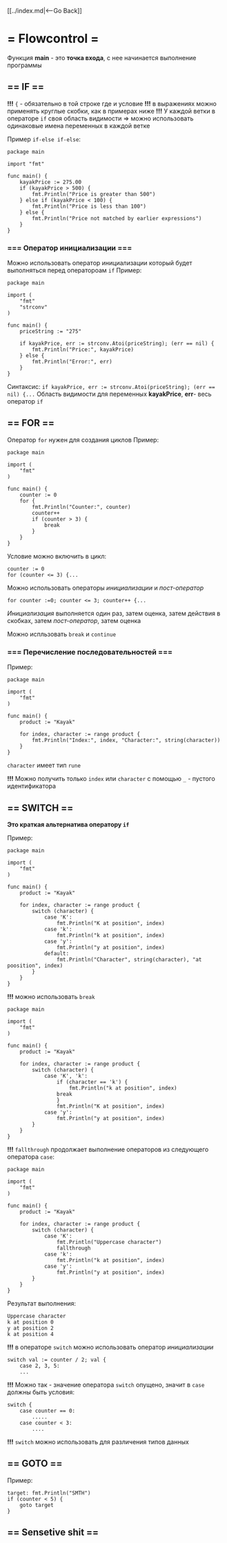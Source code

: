 [[../index.md|<--Go Back]]

# = Flowcontrol =

Функция __main__ - это __точка входа__, с нее начинается выполнение программы

## == IF ==
__!!!__ `{` - обязательно в той строке где и условие
__!!!__ в выражениях можно применять круглые скобки, как в примерах ниже
__!!!__ У каждой ветки в операторе `if` своя область видимости => можно использовать одинаковые имена переменных в каждой ветке

Пример `if-else if-else`:
```
package main

import "fmt"

func main() {
	kayakPrice := 275.00
    if (kayakPrice > 500) {
	    fmt.Println("Price is greater than 500")
	} else if (kayakPrice < 100) {
	    fmt.Println("Price is less than 100")
	} else {
	    fmt.Println("Price not matched by earlier expressions")
    }
}
```

### === Оператор инициализации ===
Можно использовать оператор инициализации который будет выполняться перед оператороам `if`
Пример:
```
package main

import (
	"fmt"
	"strconv"
)

func main() {
	priceString := "275"

	if kayakPrice, err := strconv.Atoi(priceString); (err == nil) {
		fmt.Println("Price:", kayakPrice)
	} else {
		fmt.Println("Error:", err)
    }
}
```
Синтаксис:
`if kayakPrice, err := strconv.Atoi(priceString); (err == nil) {...`
Область видимости для переменных __kayakPrice__, __err__- весь оператор `if`

## == FOR ==
Оператор `for` нужен для создания циклов
Пример:
```
package main

import (
	"fmt"
)

func main() {
	counter := 0
	for {
		fmt.Println("Counter:", counter)
		counter++
		if (counter > 3) {
			break
		}
	}
}

```

Условие можно включить в цикл:
```
counter := 0
for (counter <= 3) {...
```

Можно использовать операторы _инициализации_ и _пост-оператор_
```
for counter :=0; counter <= 3; counter++ {...
```
_Инициализация_ выполняется один раз, затем оценка, затем действия в скобках, затем _пост-оператор_, затем оценка

Можно испльзовать `break` и `continue`

### === Перечисление последовательностей ===
Пример:
```
package main

import (
	"fmt"
)

func main() {
	product := "Kayak"

    for index, character := range product {
        fmt.Println("Index:", index, "Character:", string(character))		
	}
}
```
`character` имеет тип `rune`

__!!!__ Можно получить только `index` или `character` c помощью `_` - пустого идентификатора

## == SWITCH ==
__Это краткая альтернатива оператору `if`__

Пример:
```
package main

import (
	"fmt"
)

func main() {
	product := "Kayak"

    for index, character := range product {
		switch (character) {
			case 'K':
				fmt.Println("K at position", index)
			case 'k':
				fmt.Println("k at position", index)
			case 'y':
				fmt.Println("y at position", index)
			default:
				fmt.Println("Character", string(character), "at poosition", index)
		}
	}
}
```


__!!!__ можно использовать `break`
```
package main

import (
	"fmt"
)

func main() {
	product := "Kayak"

    for index, character := range product {
		switch (character) {
			case 'K', 'k':
				if (character == 'k') {
				    fmt.Println("k at position", index)
				break
				}
				fmt.Println("K at position", index)
			case 'y':
				fmt.Println("y at position", index)
		}
	}
}
```

__!!!__ `fallthrough` продолжает выполнение операторов из следующего оператора `case`:
```
package main

import (
	"fmt"
)

func main() {
	product := "Kayak"

    for index, character := range product {
		switch (character) {
			case 'K':
				fmt.Println("Uppercase character")
				fallthrough
			case 'k':
				fmt.Println("k at position", index)
			case 'y':
				fmt.Println("y at position", index)
		}
	}
}
```
Результат выполнения:
```
Uppercase character
k at position 0
y at position 2
k at position 4

```

__!!!__ в операторе `switch` можно использовать оператор _инициализации_
```
switch val := counter / 2; val {
    case 2, 3, 5:
	...
```

__!!!__ Можно так - значение оператора `switch` опущено, значит в `case` должны быть условия:
```
switch {
    case counter == 0:
	    .....
	case counter < 3:
	    ....
```

__!!!__ `switch` можно использовать для различения типов данных

## == GOTO ==
Пример:
``` 
target: fmt.Println("SMTH")
if (counter < 5) {
    goto target
}
```

## == Sensetive shit ==

